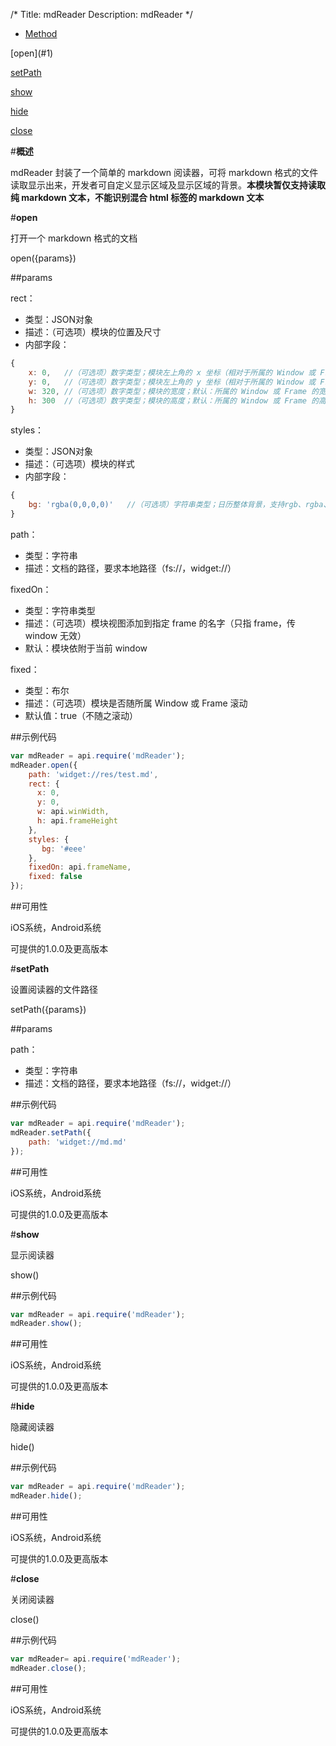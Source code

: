 /*
Title: mdReader
Description: mdReader
*/

<ul id="tab" class="clearfix">
	<li class="active"><a href="#method-content">Method</a></li>
</ul>
<div id="method-content">
<div class="outline">
[open](#1)

[setPath](#2)

[show](#3)

[hide](#4)

[close](#5)
</div>

#**概述**

mdReader 封装了一个简单的 markdown 阅读器，可将 markdown 格式的文件读取显示出来，开发者可自定义显示区域及显示区域的背景。**本模块暂仅支持读取纯 markdown 文本，不能识别混合 html 标签的 markdown 文本**

#**open**<div id="1"></div>

打开一个 markdown 格式的文档

open({params})

##params

rect：

- 类型：JSON对象
- 描述：（可选项）模块的位置及尺寸
- 内部字段：

```js
{
    x: 0,   //（可选项）数字类型；模块左上角的 x 坐标（相对于所属的 Window 或 Frame）；默认：0
    y: 0,   //（可选项）数字类型；模块左上角的 y 坐标（相对于所属的 Window 或 Frame）；默认：0
    w: 320, //（可选项）数字类型；模块的宽度；默认：所属的 Window 或 Frame 的宽度
    h: 300  //（可选项）数字类型；模块的高度；默认：所属的 Window 或 Frame 的高度
}
```
styles：

- 类型：JSON对象
- 描述：（可选项）模块的样式
- 内部字段：

```js
{
    bg: 'rgba(0,0,0,0)'   //（可选项）字符串类型；日历整体背景，支持rgb、rgba、#、图片路径，要求本地路径（fs://，widget://）；默认：'rgba(0,0,0,0)'
}
```

path：

- 类型：字符串
- 描述：文档的路径，要求本地路径（fs://，widget://）

fixedOn：

- 类型：字符串类型
- 描述：（可选项）模块视图添加到指定 frame 的名字（只指 frame，传 window 无效）
- 默认：模块依附于当前 window

fixed：

- 类型：布尔
- 描述：（可选项）模块是否随所属 Window 或 Frame 滚动
- 默认值：true（不随之滚动）

##示例代码

```js
var mdReader = api.require('mdReader');
mdReader.open({
    path: 'widget://res/test.md',
    rect: {
      x: 0,
      y: 0,
      w: api.winWidth,
      h: api.frameHeight
    },
    styles: {
       bg: '#eee'
    },
    fixedOn: api.frameName,
    fixed: false
});
```

##可用性

iOS系统，Android系统

可提供的1.0.0及更高版本

#**setPath**<div id="2"></div>

设置阅读器的文件路径

setPath({params})

##params


path：

- 类型：字符串
- 描述：文档的路径，要求本地路径（fs://，widget://）

##示例代码

```js
var mdReader = api.require('mdReader');
mdReader.setPath({
    path: 'widget://md.md'
});
```

##可用性

iOS系统，Android系统

可提供的1.0.0及更高版本

#**show**<div id="3"></div>

显示阅读器

show()

##示例代码

```js
var mdReader = api.require('mdReader');
mdReader.show();
```

##可用性

iOS系统，Android系统

可提供的1.0.0及更高版本



#**hide**<div id="4"></div>

隐藏阅读器

hide()

##示例代码

```js
var mdReader = api.require('mdReader');
mdReader.hide();
```

##可用性

iOS系统，Android系统

可提供的1.0.0及更高版本


#**close**<div id="5"></div>

关闭阅读器

close()

##示例代码

```js
var mdReader= api.require('mdReader');
mdReader.close();
```

##可用性

iOS系统，Android系统

可提供的1.0.0及更高版本
